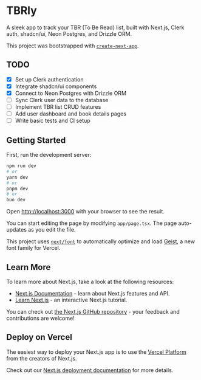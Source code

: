 # TBRly

A sleek app to track your TBR (To Be Read) list, built with Next.js, Clerk auth, shadcn/ui, Neon Postgres, and Drizzle ORM.

This project was bootstrapped with [`create-next-app`](https://nextjs.org/docs/app/api-reference/cli/create-next-app).

## TODO

- [x] Set up Clerk authentication
- [x] Integrate shadcn/ui components
- [x] Connect to Neon Postgres with Drizzle ORM
- [ ] Sync Clerk user data to the database
- [ ] Implement TBR list CRUD features
- [ ] Add user dashboard and book details pages
- [ ] Write basic tests and CI setup

## Getting Started

First, run the development server:

```bash
npm run dev
# or
yarn dev
# or
pnpm dev
# or
bun dev
```

Open [http://localhost:3000](http://localhost:3000) with your browser to see the result.

You can start editing the page by modifying `app/page.tsx`. The page auto-updates as you edit the file.

This project uses [`next/font`](https://nextjs.org/docs/app/building-your-application/optimizing/fonts) to automatically optimize and load [Geist](https://vercel.com/font), a new font family for Vercel.

## Learn More

To learn more about Next.js, take a look at the following resources:

- [Next.js Documentation](https://nextjs.org/docs) - learn about Next.js features and API.
- [Learn Next.js](https://nextjs.org/learn) - an interactive Next.js tutorial.

You can check out [the Next.js GitHub repository](https://github.com/vercel/next.js) - your feedback and contributions are welcome!

## Deploy on Vercel

The easiest way to deploy your Next.js app is to use the [Vercel Platform](https://vercel.com/new?utm_medium=default-template&filter=next.js&utm_source=create-next-app&utm_campaign=create-next-app-readme) from the creators of Next.js.

Check out our [Next.js deployment documentation](https://nextjs.org/docs/app/building-your-application/deploying) for more details.
